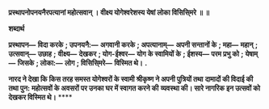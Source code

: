 **प्रस्थापनोपनयनैरपत्यानां महोत्सवान् ।** **वीक्ष्य योगेश्वरेशस्य येषां लोका विसिसि्मरे ॥ ॥** 

**शब्दार्थ** 

**प्रस्थापन—** **विदा करके** **; उपनयनै:—** **अगवानी करके** **; अपत्यानाम्—** **अपनी सन्तानों के** **; महा—** **महान्** **; उत्सवान्—** **उछाह** **;** **वीक्ष्य—** **देखकर** **; योग-ईश्वर—** **योग के स्वामियों के** **; ईशस्य—** **परम प्रभु को** **; येषाम्—** **जिसके** **; लोका:—** **लोग** **; विसिसि्मरे—** **विस्मित थे।** **.** 

**नारद ने देखा कि किस तरह समस्त योगेश्वरों के स्वामी श्रीकृष्ण ने अपनी पुत्रियों तथा** **दामादों की विदाई की तथा पुन: महोत्सवों के अवसरों पर उनका घर में स्वागत करने की** **व्यवस्था की। सारे नागरिक इन उत्सवों को देखकर विस्मित थे।** **** 